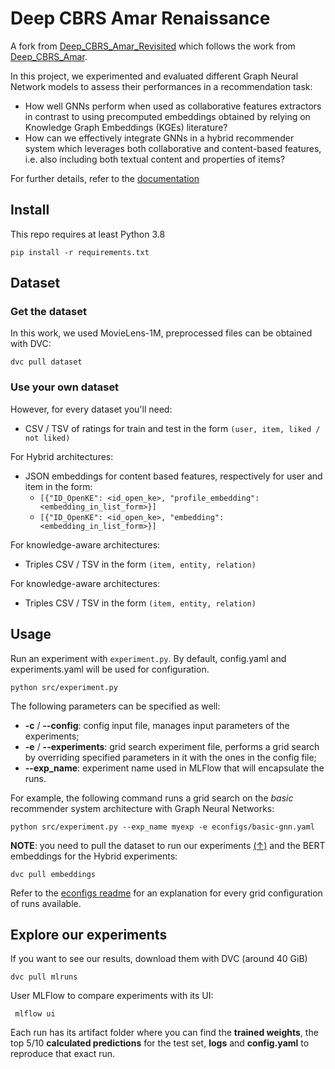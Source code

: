 

# Deep CBRS Amar Renaissance

A fork from [Deep_CBRS_Amar_Revisited](https://github.com/cenzy/Deep_CBRS_Amar_Revisited) which follows the work from [Deep_CBRS_Amar](https://github.com/swapUniba/Deep_CBRS_Amar).

In this project, we experimented and evaluated different Graph Neural Network models to assess their performances in a recommendation task:

 - How well GNNs perform when used as collaborative features extractors in contrast to using precomputed embeddings obtained by relying on Knowledge Graph Embeddings (KGEs) literature? 
 - How can we effectively integrate GNNs in a hybrid recommender system which leverages both collaborative and content-based features, i.e. also including both textual content and properties of items?

For further details, refer to the [documentation](doc.pdf)

## Install
This repo requires at least Python 3.8

    pip install -r requirements.txt
    
## Dataset
### Get the dataset
In this work, we used MovieLens-1M, preprocessed files can be obtained with DVC:

    dvc pull dataset
### Use your own dataset
However, for every dataset you'll need:

 - CSV / TSV of ratings for train and test in the form `(user, item, liked / not liked)`

For Hybrid architectures:
 - JSON embeddings for content based features, respectively for user and item in the form:
	 - `[{"ID_OpenKE": <id_open_ke>, "profile_embedding": <embedding_in_list_form>}]`
	 - `[{"ID_OpenKE": <id_open_ke>, "embedding": <embedding_in_list_form>}]`

For knowledge-aware architectures:

 - Triples CSV / TSV in the form `(item, entity, relation)`

For knowledge-aware architectures:

 - Triples CSV / TSV in the form `(item, entity, relation)`

## Usage
Run an experiment with `experiment.py`.
By default, config.yaml and experiments.yaml will be used for configuration.

    python src/experiment.py

The following parameters can be specified as well:
- **-c** / **--config**: config input file, manages input parameters of the experiments;
- **-e** / **--experiments**: grid search experiment file, performs a grid search by overriding specified parameters in it with the ones in the config file;
- **--exp_name**:  experiment name used in MLFlow that will encapsulate the runs.

For example, the following command runs a grid search on the _basic_ recommender system architecture with Graph Neural Networks:

    python src/experiment.py --exp_name myexp -e econfigs/basic-gnn.yaml
**NOTE**: you need to pull the dataset to run our experiments [(↑)](#get-the-dataset) and the BERT embeddings for the Hybrid experiments:

    dvc pull embeddings

Refer to the [econfigs readme](./econfigs/README.md) for an explanation for every grid configuration of runs available. 
## Explore our experiments

If you want to see our results, download them with DVC (around 40 GiB)

    dvc pull mlruns
    
 User MLFlow to compare experiments with its UI:

     mlflow ui
     
Each run has its artifact folder where you can find the **trained weights**, the top 5/10 **calculated predictions** for the test set, **logs** and **config.yaml** to reproduce that exact run.
